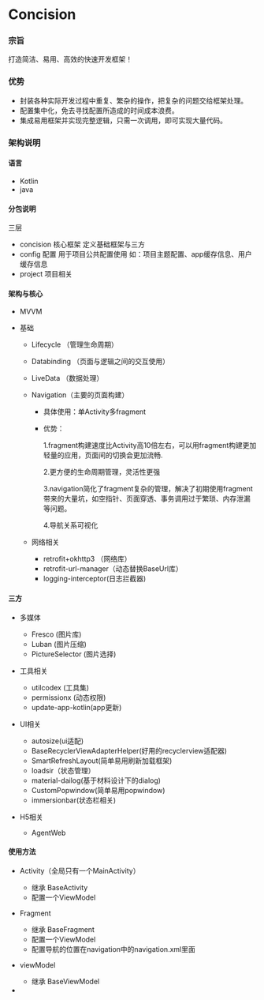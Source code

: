 # Concision

### 宗旨

打造简洁、易用、高效的快速开发框架！

### 优势

- 封装各种实际开发过程中重复、繁杂的操作，把复杂的问题交给框架处理。
- 配置集中化，免去寻找配置所造成的时间成本浪费。
- 集成易用框架并实现完整逻辑，只需一次调用，即可实现大量代码。

### 架构说明

#### 语言 

- Kotlin
- java

#### 分包说明
  三层
  - concision 核心框架 定义基础框架与三方
  - config 配置 用于项目公共配置使用 如：项目主题配置、app缓存信息、用户缓存信息
  - project 项目相关

#### 架构与核心

- MVVM

- 基础
  - Lifecycle （管理生命周期）

  - Databinding （页面与逻辑之间的交互使用）

  - LiveData （数据处理）

  - Navigation（主要的页面构建）

    - 具体使用：单Activity多fragment 

    - 优势：

      1.fragment构建速度比Activity高10倍左右，可以用fragment构建更加轻量的应用，页面间的切换会更加流畅.

      2.更方便的生命周期管理，灵活性更强

      3.navigation简化了fragment复杂的管理，解决了初期使用fragment带来的大量坑，如空指针、页面穿透、事务调用过于繁琐、内存泄漏等问题。

      4.导航关系可视化

   - 网络相关
     - retrofit+okhttp3 （网络库）
     - retrofit-url-manager（动态替换BaseUrl库）
     - logging-interceptor(日志拦截器)

#### 三方

- 多媒体
  - Fresco (图片库)
  - Luban (图片压缩)
  - PictureSelector (图片选择)
- 工具相关
  - utilcodex (工具集)
  - permissionx (动态权限)
  - update-app-kotlin(app更新)
- UI相关
  - autosize(ui适配)
  - BaseRecyclerViewAdapterHelper(好用的recyclerview适配器)
  - SmartRefreshLayout(简单易用刷新加载框架)
  - loadsir（状态管理）
  - material-dailog(基于材料设计下的dialog)
  - CustomPopwindow(简单易用popwindow)
  - immersionbar(状态栏相关)

- H5相关
  - AgentWeb

#### 使用方法

- Activity（全局只有一个MainActivity）
    - 继承 BaseActivity
    - 配置一个ViewModel
- Fragment
    - 继承 BaseFragment
    - 配置一个ViewModel
    - 配置导航的位置在navigation中的navigation.xml里面
- viewModel
    - 继承 BaseViewModel

-